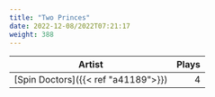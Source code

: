 ```yaml
---
title: "Two Princes"
date: 2022-12-08/2022T07:21:17
weight: 388
---
```




 Artist | Plays 
----- | -----:
[Spin Doctors]({{< ref "a41189">}}) | 4
